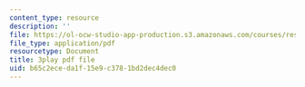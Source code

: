```yaml
---
content_type: resource
description: ''
file: https://ol-ocw-studio-app-production.s3.amazonaws.com/courses/res-6-012-introduction-to-probability-spring-2018/b65c2eceda1f15e9c3781bd2dec4dec0_h8DKVKfWU_Q.pdf
file_type: application/pdf
resourcetype: Document
title: 3play pdf file
uid: b65c2ece-da1f-15e9-c378-1bd2dec4dec0
---
```

